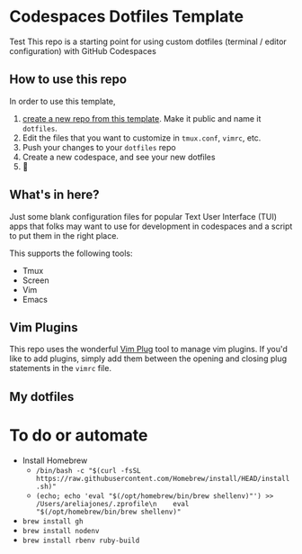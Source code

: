 # Codespaces Dotfiles Template

Test
This repo is a starting point for using custom dotfiles (terminal / editor configuration) with GitHub Codespaces

## How to use this repo

In order to use this template, 

1. [create a new repo from this template](https://github.com/cwndrws/codespaces-dotfiles-template/generate). Make it public and name it `dotfiles`.
1. Edit the files that you want to customize in `tmux.conf`, `vimrc`, etc.
1. Push your changes to your `dotfiles` repo
1. Create a new codespace, and see your new dotfiles
1. 🍾

## What's in here?

Just some blank configuration files for popular Text User Interface (TUI) apps that folks may want to use for development in codespaces and a script to put them in the right place.

This supports the following tools:

* Tmux
* Screen
* Vim
* Emacs

## Vim Plugins

This repo uses the wonderful [Vim Plug](https://github.com/junegunn/vim-plug) tool to manage vim plugins. If you'd like to add plugins, simply add them between the opening and closing plug statements in the `vimrc` file.

## My dotfiles


# To do or automate
- Install Homebrew
  - `/bin/bash -c "$(curl -fsSL https://raw.githubusercontent.com/Homebrew/install/HEAD/install.sh)"`
  - `(echo; echo 'eval "$(/opt/homebrew/bin/brew shellenv)"') >> /Users/areliajones/.zprofile\n    eval "$(/opt/homebrew/bin/brew shellenv)"`
- `brew install gh`
- `brew install nodenv`
- `brew install rbenv ruby-build`
